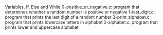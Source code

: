 Variables, If, Else and While
0-positive_or_negative.c: program that determines whether a random number is positive or negative
1-last_digit.c: program that prints the last digit of a random number
2-print_alphabet.c: program that prints lowercase letters in alphabet
3-alphabet.c: program that prints lower and uppercase alphabet
